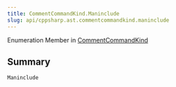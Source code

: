 ```yaml
---
title: CommentCommandKind.Maninclude
slug: api/cppsharp.ast.commentcommandkind.maninclude
---
```

Enumeration Member in [CommentCommandKind](/api/cppsharp/ast/commentcommandkind)

## Summary



```csharp
Maninclude
```

